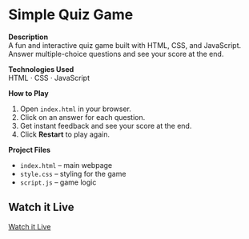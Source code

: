 # Simple Quiz Game

**Description**  
A fun and interactive quiz game built with HTML, CSS, and JavaScript. Answer multiple-choice questions and see your score at the end.

**Technologies Used**  
HTML · CSS · JavaScript

**How to Play**  
1. Open `index.html` in your browser.  
2. Click on an answer for each question.  
3. Get instant feedback and see your score at the end.  
4. Click **Restart** to play again.

**Project Files**  
- `index.html` – main webpage  
- `style.css` – styling for the game  
- `script.js` – game logic

## Watch it Live
[Watch it Live](https://2806shreya.github.io/QUIZ-GAME/)
